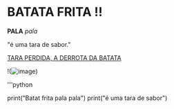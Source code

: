 # BATATA FRITA !!
**PALA** *pala*

"é uma tara de sabor."

[TARA PERDIDA, A DERROTA DA BATATA](https://www.bing.com/ck/a?!&&p=3167cb9d6f19c8d8JmltdHM9MTY5ODk2OTYwMCZpZ3VpZD0xMDNjNzgyZC1hZmQ4LTYxODAtMTE5NC02YjkzYWU1ZTYwZGImaW5zaWQ9NTIxMQ&ptn=3&hsh=3&fclid=103c782d-afd8-6180-1194-6b93ae5e60db&psq=VATATA+PALHA&u=a1aHR0cHM6Ly9wdC53aWtpcGVkaWEub3JnL3dpa2kvQmF0YXRhX3BhbGhh&ntb=1)

!(![image](https://github.com/LauraKayamori/aula_03_11/assets/148537115/a53cf320-36b8-4a45-a990-a19ee1951bb7))

'''python


print("Batat frita pala pala")
print("é uma tara de sabor")


